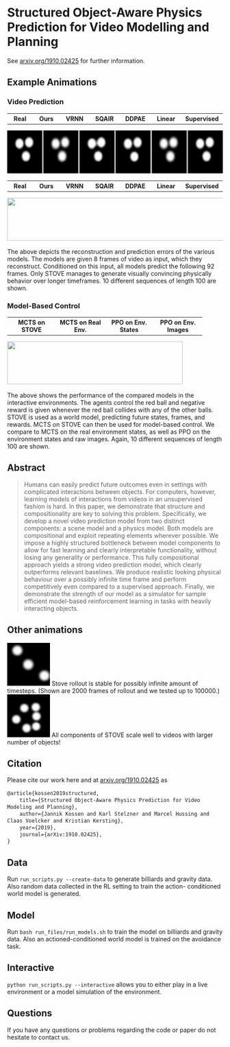 # Structured Object-Aware Physics Prediction for Video Modelling and Planning
See [arxiv.org/1910.02425](https://arxiv.org/abs/1910.02425) for further information.

## Example Animations
### Video Prediction
<div>
    <table width="710" border="0px">
      <tr>
        <th width="100">Real</th>
        <th width="100">Ours</th>
        <th width="100">VRNN</th>
        <th width="100">SQAIR</th>
        <th width="100">DDPAE</th>
        <th width="100">Linear</th>
        <th width="100">Supervised</th>
      </tr>
    </table>
    <img height="100" width="710" src="/figures/comparison_grid_billiards.gif">
</div>


<div>
    <table width="710" border="0px">
      <tr>
        <th width="100">Real</th>
        <th width="100">Ours</th>
        <th width="100">VRNN</th>
        <th width="100">SQAIR</th>
        <th width="100">DDPAE</th>
        <th width="100">Linear</th>
        <th width="100">Supervised</th>
      </tr>
    </table>
    <img height="100" width="710" src="/figures/comparison_grid_gravity.gif">
</div>


The above depicts the reconstruction and prediction errors of the various models.
The models are given 8 frames of video as input, which they reconstruct. Conditioned on this 
input, all models predict the following 92 frames.
Only STOVE manages to generate visually convincing physically behavior over longer timeframes.
10 different sequences of length 100 are shown.

### Model-Based Control
<div>
    <table width="410" border="0px" style="font-size:8">
      <tr>
        <th width="100">MCTS on STOVE</th>
        <th width="100">MCTS on Real Env.</th>
        <th width="100">PPO on Env. States</th>
        <th width="100">PPO on Env. Images</th>
      </tr>
    </table>
    <img height="100" width="410" src="/figures/comparison_grid_planning.gif">
</div>


The above shows the performance of the compared models in the interactive
environments. The agents control the red ball and negative reward is given
whenever the red ball collides with any of the other balls.
STOVE is used as a world model, predicting future states, frames, and rewards.
MCTS on STOVE can then be used for model-based control.
We compare to MCTS on the real environment states, as well as PPO on the
environment states and raw images.
Again, 10 different sequences of length 100 are shown.

## Abstract
>Humans can easily predict future outcomes even in settings
with complicated interactions between objects. For computers, however,
learning models of interactions from videos in an unsupervised fashion is hard. 
In this paper, we demonstrate that structure and compositionality
are key to solving this problem. Specifically, we develop a novel
video prediction model from two distinct components: a scene model
and a physics model. Both models are compositional and exploit repeating
elements wherever possible. We impose a highly structured bottleneck
between model components to allow for fast learning and clearly
interpretable functionality, without losing any generality or performance.
This fully compositional approach yields a strong video prediction
model, which clearly outperforms relevant baselines.
We produce realistic looking physical behaviour over a possibly
infinite time frame and perform competitively even compared to a 
supervised approach.
Finally, we demonstrate the strength of our model as a simulator for
sample efficient model-based reinforcement learning in tasks with
heavily interacting objects.

## Other animations
<img height="100" width="100" src="/figures/long_rollout.gif">
Stove rollout is stable for possibly infinite amount of timesteps.
(Shown are 2000 frames of rollout and we tested up to 100000.)
<img height="100" width="100" src="/figures/multiball_billiards.gif">
All components of STOVE scale well to videos with larger number of objects!

## Citation
Please cite our work here and at [arxiv.org/1910.02425](https://arxiv.org/abs/1910.02425) as 
```
@article{kossen2019structured,
    title={Structured Object-Aware Physics Prediction for Video Modeling and Planning},
    author={Jannik Kossen and Karl Stelzner and Marcel Hussing and Claas Voelcker and Kristian Kersting},
    year={2019},
    journal={arXiv:1910.02425},
}
```

## Data
Run `run_scripts.py --create-data` to generate billiards and gravity data.
Also random data collected in the RL setting to train the action-
conditioned world model is generated.

## Model
Run `bash run_files/run_models.sh` to train the model on billiards and gravity data.
Also an actioned-conditioned world model is trained on the avoidance task.


## Interactive
`python run_scripts.py --interactive` allows you to either play in a live
environment or a model simulation of the environment.

## Questions
If you have any questions or problems regarding the code or paper do not hesitate to contact us.
